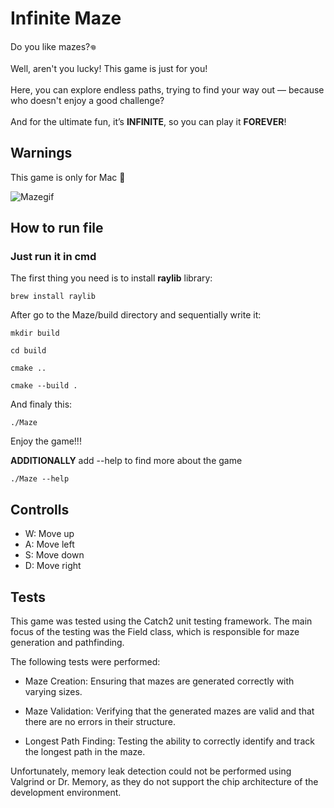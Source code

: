 # Infinite Maze

Do you like mazes?‏𖦹<br>
<br>
Well, aren't you lucky! This game is just for you! <br> <br>
Here, you can explore endless paths, trying to find your way out — because who doesn't enjoy a good challenge?<br><br>
And for the ultimate fun, it’s **INFINITE**, so you can play it **FOREVER**! <br>

## Warnings
This game is only for Mac 🤷

![Mazegif](https://github.com/user-attachments/assets/b7f69d3f-0d40-4a91-add3-f8d1b9c35415)


## How to run file
### Just run it in cmd <br>

The first thing you need is to install **raylib** library: <br>
```
brew install raylib
```
After go to the Maze/build directory and sequentially write it: <br>
```
mkdir build 
```
```
cd build 
```
``` 
cmake .. 
```
```
cmake --build . 
```
And finaly this: <br>
```
./Maze
```
Enjoy the game!!!

**ADDITIONALLY** add --help to find more about the game
```
./Maze --help
```

## Controlls
* W: Move up
* A: Move left
* S: Move down
* D: Move right

## Tests 

This game was tested using the Catch2 unit testing framework. The main focus of the testing was the Field class, which is responsible for maze generation and pathfinding. <br>

The following tests were performed: <br>

* Maze Creation: Ensuring that mazes are generated correctly with varying sizes. <br>

* Maze Validation: Verifying that the generated mazes are valid and that there are no errors in their structure. <br>

* Longest Path Finding: Testing the ability to correctly identify and track the longest path in the maze. <br>

Unfortunately, memory leak detection could not be performed using Valgrind or Dr. Memory, as they do not support the chip architecture of the development environment. 
